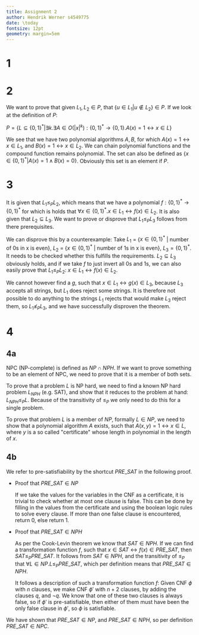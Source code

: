 ```yaml
---
title: Assignment 2
author: Hendrik Werner s4549775
date: \today
fontsize: 12pt
geometry: margin=5em
---
```


# 1

# 2
We want to prove that given $L_1, L_2 \in P$, that $\{u \in L_1 | u \not \in L_2\} \in P$. If we look at the definition of $P$:

$P = \{L \subseteq \{0, 1\}^* | \exists k. \exists A \in O(|x|^k): \{0, 1\}^* \rightarrow \{0, 1\}. A(x) = 1 \leftrightarrow x \in L\}$

We see that we have two polynomial algorithms $A, B$, for which $A(x) = 1 \leftrightarrow x \in L_1$, and $B(x) = 1 \leftrightarrow x \in L_2$. We can chain polynomial functions and the compound function remains polynomial. The set can also be defined as $\{x \in \{0, 1\}^* | A(x) = 1 \land B(x) = 0\}$. Obviously this set is an element if $P$.

# 3
It is given that $L_1 \leq_P L_2$, which means that we have a polynomial $f: \{0, 1\}^* \rightarrow \{0, 1\}^*$ for which is holds that $\forall x \in \{0, 1\}^*. x \in L_1 \leftrightarrow f(x) \in L_2$. It is also given that $L_2 \subseteq L_3$. We want to prove or disprove that $L_1 \leq_P L_3$ follows from there prerequisites.

We can disprove this by a counterexample: Take $L_1$ = {$x \in \{0, 1\}^*$ | number of 0s in x is even}, $L_2$ = {$x \in \{0, 1\}^*$ | number of 1s in x is even}, $L_3 = \{0, 1\}^*$. It needs to be checked whether this fulfills the requirements. $L_2 \subseteq L_3$ obviously holds, and if we take $f$ to just invert all 0s and 1s, we can also easily prove that $L_1 \leq_P L_2$: $x \in L_1 \leftrightarrow f(x) \in L_2$.

We cannot however find a $g$, such that $x \in L_1 \leftrightarrow g(x) \in L_3$, because $L_3$ accepts all strings, but $L_1$ does reject some strings. It is therefore not possible to do anything to the strings $L_1$ rejects that would make $L_3$ reject them, so $L_1 \not \leq_P L_3$, and we have successfully disproven the theorem.

# 4
## 4a
NPC (NP-complete) is defined as $NP \cap NPH$. If we want to prove something to be an element of NPC, we need to prove that it is a member of both sets.

To prove that a problem $L$ is NP hard, we need to find a known NP hard problem $L_{NPH}$ (e.g. SAT), and show that it reduces to the problem at hand: $L_{NPH} \leq_P L$. Because of the transitivity of $\leq_P$ we only need to do this for a single problem.

To prove that problem $L$ is a member of $NP$, formally $L \in NP$, we need to show that a polynomial algorithm $A$ exists, such that $A(x, y) = 1 \leftrightarrow x \in L$, where $y$ is a so called "certificate" whose length in polynomial in the length of $x$.

## 4b

We refer to pre-satisfiability by the shortcut $PRE\_SAT$ in the following proof.

* Proof that $PRE\_SAT \in NP$

  If we take the values for the variables in the CNF as a certificate, it is trivial to check whether at most one clause is false. This can be done by filling in the values from the certificate and using the boolean logic rules to solve every clause. If more than one false clause is encountered, return 0, else return 1.

* Proof that $PRE\_SAT \in NPH$

  As per the Cook-Levin theorem we know that $SAT \in NPH$. If we can find a transformation function $f$, such that $x \in SAT \leftrightarrow f(x) \in PRE\_SAT$, then $SAT \leq_P PRE\_SAT$. It follows from $SAT \in NPH$, and the transitivity of $\leq_P$ that $\forall L \in NP. L \leq_P PRE\_SAT$, which per definition means that $PRE\_SAT \in NPH$.

  It follows a description of such a transformation function $f$: Given CNF $\phi$ with $n$ clauses, we make CNF $\phi'$ with $n + 2$ clauses, by adding the clauses $q$, and $\lnot q$. We know that one of these two clauses is always false, so if $\phi'$ is pre-satisfiable, then either of them must have been the only false clause in $\phi'$, so $\phi$ is satisfiable.

We have shown that $PRE\_SAT \in NP$, and $PRE\_SAT \in NPH$, so per definition $PRE\_SAT \in NPC$.
